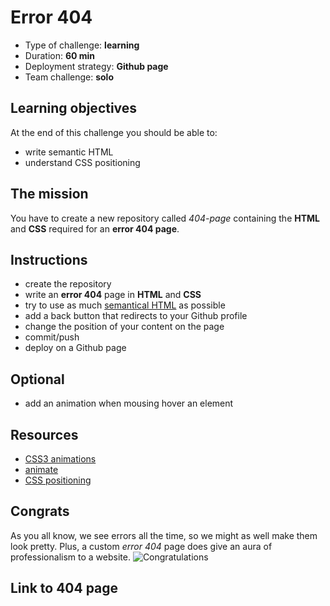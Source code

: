 # Error 404
* Type of challenge: **learning**
* Duration: **60 min**
* Deployment strategy: **Github page**
* Team challenge: **solo**

## Learning objectives
At the end of this challenge you should be able to:
* write semantic HTML
* understand CSS positioning

## The mission
You have to create a new repository called *404-page* containing the **HTML** and **CSS** required for an **error 404 page**.

## Instructions
* create the repository
* write an **error 404** page in **HTML** and **CSS**
* try to use as much [semantical HTML](https://www.w3schools.com/html/html5_semantic_elements.asp) as possible
* add a back button that redirects to your Github profile
* change the position of your content on the page
* commit/push
* deploy on a Github page

## Optional
* add an animation when mousing hover an element

## Resources
* [CSS3 animations](https://www.w3schools.com/css/css3_animations.asp)
* [animate](https://animate.style/)
* [CSS positioning](https://learnlayout.com/position.html)

## Congrats
As you all know, we see errors all the time, so we might as well make them look pretty. Plus, a custom *error 404* page does give an aura of professionalism to a website.
![Congratulations](https://camo.githubusercontent.com/3c705150a835b155f55d95bac13e73f8bcb1eeb0efcfddf5efd88c2a4148c3f9/68747470733a2f2f6d656469612e67697068792e636f6d2f6d656469612f7854694e304c374557357472664f76456b302f67697068792e676966)

## Link to 404 page
